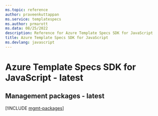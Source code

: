 ```yaml
---
ms.topic: reference
author: praveenkuttappan
ms.service: templatespecs
ms.author: prmarott
ms.data: 08/25/2022
description: Reference for Azure Template Specs SDK for JavaScript
title: Azure Template Specs SDK for JavaScript
ms.devlang: javascript
---
```

# Azure Template Specs SDK for JavaScript - latest

## Management packages - latest
[!INCLUDE [mgmt-packages](template-specs-mgmt-index.md)]